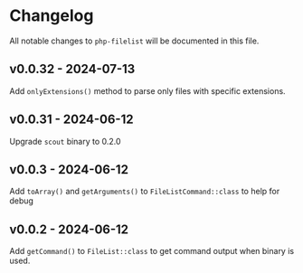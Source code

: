 # Changelog

All notable changes to `php-filelist` will be documented in this file.

## v0.0.32 - 2024-07-13

Add `onlyExtensions()` method to parse only files with specific extensions.

## v0.0.31 - 2024-06-12

Upgrade `scout` binary to 0.2.0

## v0.0.3 - 2024-06-12

Add `toArray()` and `getArguments()` to `FileListCommand::class` to help for debug

## v0.0.2 - 2024-06-12

Add `getCommand()` to `FileList::class` to get command output when binary is used.
